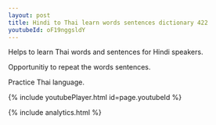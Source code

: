 ```yaml
---
layout: post
title: Hindi to Thai learn words sentences dictionary 422 
youtubeId: oF19nggsldY
---
```

 
 
Helps to learn Thai words and sentences for Hindi speakers.

Opportunitiy to repeat the words sentences. 

Practice Thai language. 
 
{% include youtubePlayer.html id=page.youtubeId %}
 
 
{% include analytics.html %}